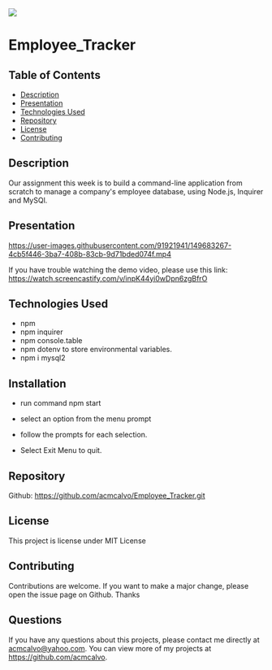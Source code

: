 
<img src='https://img.shields.io/github/license/acmcalvo/README-Generator' >

  # Employee_Tracker
 
  ## Table of Contents
  * [Description](#description)
  * [Presentation](#presentation)
  * [Technologies Used](#technologiesUsed)
  * [Repository](#repository)
  * [License](#license)
  * [Contributing](#contributing)

  ## Description
  
Our assignment this week is to build a command-line application from scratch to manage a company's employee database, using Node.js, Inquirer and MySQl.

 
  
  
  ## Presentation
  
  https://user-images.githubusercontent.com/91921941/149683267-4cb5f446-3ba7-408b-83cb-9d71bded074f.mp4
  
  If you have trouble watching the demo video, please use this link: 
  https://watch.screencastify.com/v/inpK44yi0wDpn6zgBfrO

  
  ## Technologies Used
  
  * npm 
  * npm inquirer
  * npm console.table
  * npm dotenv to store environmental variables.
  * npm i mysql2

   ## Installation
   
   * run command npm start

  * select an option from the menu prompt

  * follow the prompts for each selection.
  
  * Select Exit Menu to quit.


  ## Repository
  
  Github: https://github.com/acmcalvo/Employee_Tracker.git
  
  

  ## License 
  This project is license under MIT License

 
 
  ## Contributing 
  Contributions are welcome. If you want to make a major change, please open the issue page on Github. Thanks

  ## Questions
  If you have any questions about this projects, please contact me directly at acmcalvo@yahoo.com. 
  You can view more of my projects at https://github.com/acmcalvo.
